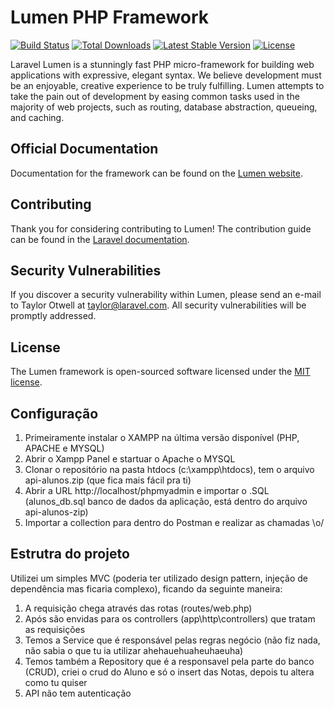 # Lumen PHP Framework

[![Build Status](https://travis-ci.org/laravel/lumen-framework.svg)](https://travis-ci.org/laravel/lumen-framework)
[![Total Downloads](https://img.shields.io/packagist/dt/laravel/lumen-framework)](https://packagist.org/packages/laravel/lumen-framework)
[![Latest Stable Version](https://img.shields.io/packagist/v/laravel/lumen-framework)](https://packagist.org/packages/laravel/lumen-framework)
[![License](https://img.shields.io/packagist/l/laravel/lumen)](https://packagist.org/packages/laravel/lumen-framework)

Laravel Lumen is a stunningly fast PHP micro-framework for building web applications with expressive, elegant syntax. We believe development must be an enjoyable, creative experience to be truly fulfilling. Lumen attempts to take the pain out of development by easing common tasks used in the majority of web projects, such as routing, database abstraction, queueing, and caching.

## Official Documentation

Documentation for the framework can be found on the [Lumen website](https://lumen.laravel.com/docs).

## Contributing

Thank you for considering contributing to Lumen! The contribution guide can be found in the [Laravel documentation](https://laravel.com/docs/contributions).

## Security Vulnerabilities

If you discover a security vulnerability within Lumen, please send an e-mail to Taylor Otwell at taylor@laravel.com. All security vulnerabilities will be promptly addressed.

## License

The Lumen framework is open-sourced software licensed under the [MIT license](https://opensource.org/licenses/MIT).

## Configuração

1) Primeiramente instalar o XAMPP na última versão disponível (PHP, APACHE e MYSQL)
2) Abrir o Xampp Panel e startuar o Apache o MYSQL
3) Clonar o repositório na pasta htdocs (c:\xampp\htdocs), tem o arquivo api-alunos.zip (que fica mais fácil pra ti)
4) Abrir a URL http://localhost/phpmyadmin e importar o .SQL (alunos_db.sql banco de dados da aplicação, está dentro do arquivo api-alunos-zip)
5) Importar a collection para dentro do Postman e realizar as chamadas \o/

## Estrutra do projeto

Utilizei um simples MVC (poderia ter utilizado design pattern, injeção de dependência mas ficaria complexo), ficando da seguinte maneira:
1) A requisição chega através das rotas (routes/web.php)
2) Após são envidas para os controllers (app\http\controllers) que tratam as requisições
3) Temos a Service que é responsável pelas regras negócio (não fiz nada, não sabia o que tu ia utilizar ahehauehuaheuhaeuha) 
4) Temos também a Repository que é a responsavel pela parte do banco (CRUD), criei o crud do Aluno e só o insert das Notas, depois tu altera como tu quiser
5) API não tem autenticação
